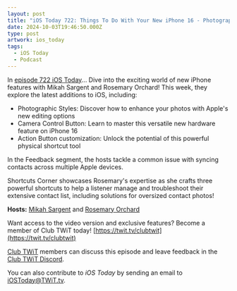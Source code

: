 ```yaml
---
layout: post
title: "iOS Today 722: Things To Do With Your New iPhone 16 - Photographic Styles, Camera Control"
date: 2024-10-03T19:46:50.000Z
type: post
artwork: ios_today
tags:
  - iOS Today
  - Podcast
---
```

In [episode 722 iOS Today](https://twit.tv/shows/ios-today/episodes/722)...
Dive into the exciting world of new iPhone features with Mikah Sargent and Rosemary Orchard! This week, they explore the latest additions to iOS, including:

*   Photographic Styles: Discover how to enhance your photos with Apple's new editing options
*   Camera Control Button: Learn to master this versatile new hardware feature on iPhone 16
*   Action Button customization: Unlock the potential of this powerful physical shortcut tool

In the Feedback segment, the hosts tackle a common issue with syncing contacts across multiple Apple devices.

Shortcuts Corner showcases Rosemary's expertise as she crafts three powerful shortcuts to help a listener manage and troubleshoot their extensive contact list, including solutions for oversized contact photos!

**Hosts:** [Mikah Sargent](https://twit.tv/people/mikah-sargent) and [Rosemary Orchard](https://twit.tv/people/rosemary-orchard)

Want access to the video version and exclusive features? Become a member of Club TWiT today! [https://twit.tv/clubtwit](https://twit.tv/clubtwit)

[Club TWiT](https://twit.tv/clubtwit) members can discuss this episode and leave feedback in the [Club TWiT Discord](https://twit.memberful.com/account/discord/authorize).

You can also contribute to _iOS Today_ by sending an email to [iOSToday@TWiT.tv](mailto:iOSToday@TWiT.tv).